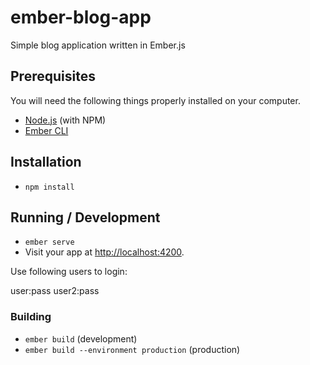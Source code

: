 # ember-blog-app

Simple blog application written in Ember.js

## Prerequisites

You will need the following things properly installed on your computer.

* [Node.js](https://nodejs.org/) (with NPM)
* [Ember CLI](https://ember-cli.com/)

## Installation

* `npm install`

## Running / Development

* `ember serve`
* Visit your app at [http://localhost:4200](http://localhost:4200).

Use following users to login:

user:pass
user2:pass

### Building

* `ember build` (development)
* `ember build --environment production` (production)